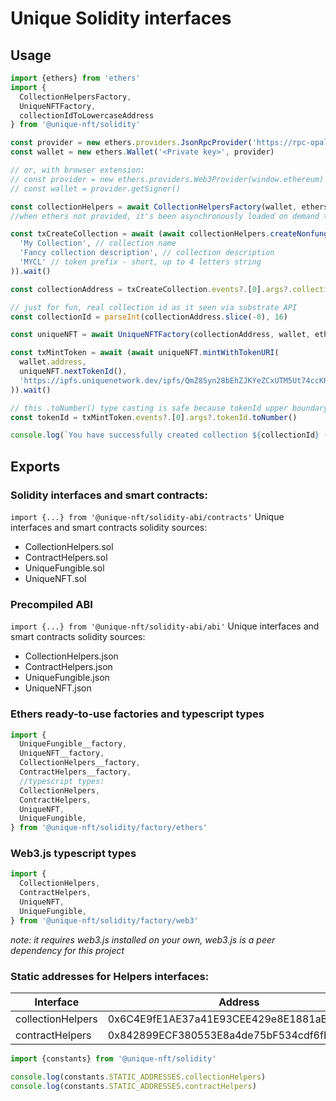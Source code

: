 # Unique Solidity interfaces

## Usage

```ts
import {ethers} from 'ethers'
import {
  CollectionHelpersFactory,
  UniqueNFTFactory,
  collectionIdToLowercaseAddress
} from '@unique-nft/solidity'

const provider = new ethers.providers.JsonRpcProvider('https://rpc-opal.unique.network')
const wallet = new ethers.Wallet('<Private key>', provider)

// or, with browser extension:
// const provider = new ethers.providers.Web3Provider(window.ethereum)
// const wallet = provider.getSigner()

const collectionHelpers = await CollectionHelpersFactory(wallet, ethers) // ethers parameter is optional
//when ethers not provided, it's been asynchronously loaded on demand to reduce package size and TTFP

const txCreateCollection = await (await collectionHelpers.createNonfungibleCollection(
  'My Collection', // collection name
  'Fancy collection description', // collection description
  'MYCL' // token prefix - short, up to 4 letters string
)).wait()

const collectionAddress = txCreateCollection.events?.[0].args?.collectionId as string

// just for fun, real collection id as it seen via substrate API
const collectionId = parseInt(collectionAddress.slice(-8), 16) 

const uniqueNFT = await UniqueNFTFactory(collectionAddress, wallet, ethers)

const txMintToken = await (await uniqueNFT.mintWithTokenURI(
  wallet.address,
  uniqueNFT.nextTokenId(),
  'https://ipfs.uniquenetwork.dev/ipfs/QmZ8Syn28bEhZJKYeZCxUTM5Ut74ccKKDbQCqk5AuYsEnp'
)).wait()

// this .toNumber() type casting is safe because tokenId upper boundary is 2**32
const tokenId = txMintToken.events?.[0].args?.tokenId.toNumber()

console.log(`You have successfully created collection ${collectionId} (address ${collectionAddress} and minted token #${tokenId}`)

```

## Exports

### Solidity interfaces and smart contracts:

`import {...} from '@unique-nft/solidity-abi/contracts'`
Unique interfaces and smart contracts solidity sources:

- CollectionHelpers.sol
- ContractHelpers.sol
- UniqueFungible.sol
- UniqueNFT.sol

### Precompiled ABI

`import {...} from '@unique-nft/solidity-abi/abi'`
Unique interfaces and smart contracts solidity sources:

- CollectionHelpers.json
- ContractHelpers.json
- UniqueFungible.json
- UniqueNFT.json

### Ethers ready-to-use factories and typescript types

```ts
import {
  UniqueFungible__factory,
  UniqueNFT__factory,
  CollectionHelpers__factory,
  ContractHelpers__factory,
  //typescript types:
  CollectionHelpers,
  ContractHelpers,
  UniqueNFT,
  UniqueFungible,
} from '@unique-nft/solidity/factory/ethers'
```

### Web3.js typescript types

```ts
import {
  CollectionHelpers,
  ContractHelpers,
  UniqueNFT,
  UniqueFungible,
} from '@unique-nft/solidity/factory/web3'
```

_note: it requires web3.js installed on your own, web3.js is a peer dependency for this project_

### Static addresses for Helpers interfaces:

|Interface|Address|
|---|---|
|collectionHelpers|0x6C4E9fE1AE37a41E93CEE429e8E1881aBdcbb54F|
|contractHelpers|0x842899ECF380553E8a4de75bF534cdf6fBF64049|

```ts
import {constants} from '@unique-nft/solidity'

console.log(constants.STATIC_ADDRESSES.collectionHelpers)
console.log(constants.STATIC_ADDRESSES.contractHelpers)
```
